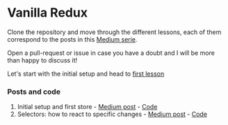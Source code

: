 # Vanilla Redux 

Clone the repository and move through the different lessons, each of them correspond to the posts in this [Medium serie](https://medium.com/@OBellon/why-is-redux-still-important-c02197583db4). 

Open a pull-request or issue in case you have a doubt and I will be more than happy to discuss it!

Let's start with the initial setup and head to [first lesson](1%20-%20Initial%20setup%20and%20first%20store)

### Posts and code

1. Initial setup and first store - [Medium post](https://medium.com/@OBellon/why-is-redux-still-important-c02197583db4) - [Code](1%20-%20Initial%20setup%20and%20first%20store)
2. Selectors: how to react to specific changes - [Medium post](link)  - [Code](2%20-%20Actions%20and%20reacting%20to%20changes)